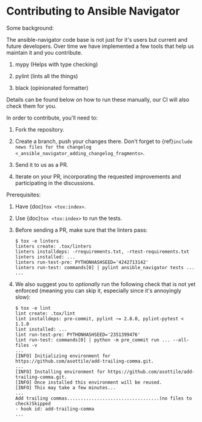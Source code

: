# Contributing to Ansible Navigator

Some background:

The ansible-navigator code base is not just for it's users but current and
future developers. Over time we have implemented a few tools that help us
maintain it and you contribute.

1. mypy (Helps with type checking)

2. pylint (lints all the things)

3. black (opinionated formatter)

Details can be found below on how to run these manually, our CI will also
check them for you.


In order to contribute, you'll need to:

1. Fork the repository.

2. Create a branch, push your changes there. Don't forget to
   {ref}`include news files for the changelog <_ansible_navigator_adding_changelog_fragments>`.

3. Send it to us as a PR.

4. Iterate on your PR, incorporating the requested improvements
   and participating in the discussions.

Prerequisites:

1. Have {doc}`tox <tox:index>`.

2. Use {doc}`tox <tox:index>` to run the tests.

3. Before sending a PR, make sure that the linters pass:

   ```shell-session
   $ tox -e linters
   linters create: .tox/linters
   linters installdeps: -rrequirements.txt, -rtest-requirements.txt
   linters installed: ...
   linters run-test-pre: PYTHONHASHSEED='4242713142'
   linters run-test: commands[0] | pylint ansible_navigator tests ...
   ...
   ```

4. We also suggest you to _optionally_ run the following check that is
   not yet enforced (meaning you can skip it, especially since it's
   annoyingly slow):

   ```shell-session
   $ tox -e lint
   lint create: .tox/lint
   lint installdeps: pre-commit, pylint ~= 2.8.0, pylint-pytest < 1.1.0
   lint installed: ...
   lint run-test-pre: PYTHONHASHSEED='2351399476'
   lint run-test: commands[0] | python -m pre_commit run ... --all-files -v
   ...
   [INFO] Initializing environment for https://github.com/asottile/add-trailing-comma.git.
   ...
   [INFO] Installing environment for https://github.com/asottile/add-trailing-comma.git.
   [INFO] Once installed this environment will be reused.
   [INFO] This may take a few minutes...
   ...
   Add trailing commas..................................(no files to check)Skipped
   - hook id: add-trailing-comma
   ...
   ```
